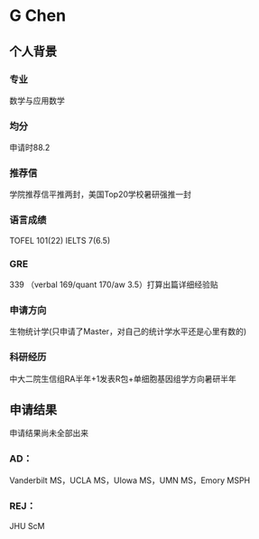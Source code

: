 # G Chen

## 个人背景
### 专业 
数学与应用数学
### 均分
申请时88.2
### 推荐信
学院推荐信平推两封，美国Top20学校暑研强推一封
### 语言成绩
TOFEL 101(22) IELTS 7(6.5)
### GRE
339 （verbal 169/quant 170/aw 3.5）打算出篇详细经验贴
### 申请方向
生物统计学(只申请了Master，对自己的统计学水平还是心里有数的)
### 科研经历
中大二院生信组RA半年+1发表R包+单细胞基因组学方向暑研半年

## 申请结果
申请结果尚未全部出来
### AD：
Vanderbilt MS，UCLA MS，UIowa MS，UMN MS，Emory MSPH
### REJ：
JHU ScM
